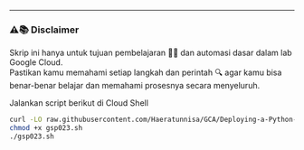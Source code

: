 ---
### ⚠️📚 Disclaimer

Skrip ini hanya untuk tujuan pembelajaran 🧑‍🎓 dan automasi dasar dalam lab Google Cloud.  
Pastikan kamu memahami setiap langkah dan perintah 🔍 agar kamu bisa benar-benar belajar dan memahami prosesnya secara menyeluruh.

Jalankan script berikut di Cloud Shell
```bash
curl -LO raw.githubusercontent.com/Haeratunnisa/GCA/Deploying-a-Python-Flask-Web-Application-to-App-Engine-Flexible/main/gsp023.sh
chmod +x gsp023.sh
./gsp023.sh

